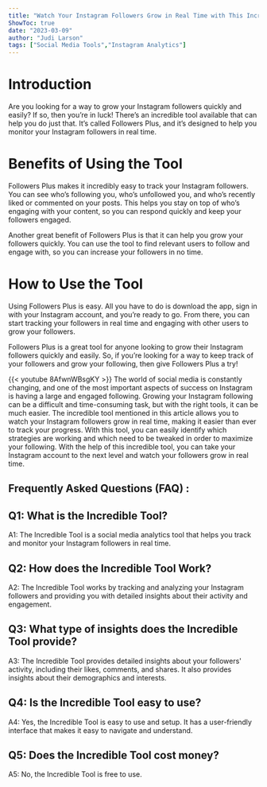 ```yaml
---
title: "Watch Your Instagram Followers Grow in Real Time with This Incredible Tool!"
ShowToc: true 
date: "2023-03-09"
author: "Judi Larson" 
tags: ["Social Media Tools","Instagram Analytics"]
---
```

# Introduction

Are you looking for a way to grow your Instagram followers quickly and easily? If so, then you’re in luck! There’s an incredible tool available that can help you do just that. It’s called Followers Plus, and it’s designed to help you monitor your Instagram followers in real time.

# Benefits of Using the Tool

Followers Plus makes it incredibly easy to track your Instagram followers. You can see who’s following you, who’s unfollowed you, and who’s recently liked or commented on your posts. This helps you stay on top of who’s engaging with your content, so you can respond quickly and keep your followers engaged.

Another great benefit of Followers Plus is that it can help you grow your followers quickly. You can use the tool to find relevant users to follow and engage with, so you can increase your followers in no time.

# How to Use the Tool

Using Followers Plus is easy. All you have to do is download the app, sign in with your Instagram account, and you’re ready to go. From there, you can start tracking your followers in real time and engaging with other users to grow your followers.

Followers Plus is a great tool for anyone looking to grow their Instagram followers quickly and easily. So, if you’re looking for a way to keep track of your followers and grow your following, then give Followers Plus a try!

{{< youtube 8AfwnWBsgKY >}} 
The world of social media is constantly changing, and one of the most important aspects of success on Instagram is having a large and engaged following. Growing your Instagram following can be a difficult and time-consuming task, but with the right tools, it can be much easier. The incredible tool mentioned in this article allows you to watch your Instagram followers grow in real time, making it easier than ever to track your progress. With this tool, you can easily identify which strategies are working and which need to be tweaked in order to maximize your following. With the help of this incredible tool, you can take your Instagram account to the next level and watch your followers grow in real time.

## Frequently Asked Questions (FAQ) :
## Q1: What is the Incredible Tool?
A1: The Incredible Tool is a social media analytics tool that helps you track and monitor your Instagram followers in real time.

## Q2: How does the Incredible Tool Work?
A2: The Incredible Tool works by tracking and analyzing your Instagram followers and providing you with detailed insights about their activity and engagement.

## Q3: What type of insights does the Incredible Tool provide?
A3: The Incredible Tool provides detailed insights about your followers' activity, including their likes, comments, and shares. It also provides insights about their demographics and interests.

## Q4: Is the Incredible Tool easy to use?
A4: Yes, the Incredible Tool is easy to use and setup. It has a user-friendly interface that makes it easy to navigate and understand.

## Q5: Does the Incredible Tool cost money?
A5: No, the Incredible Tool is free to use.


